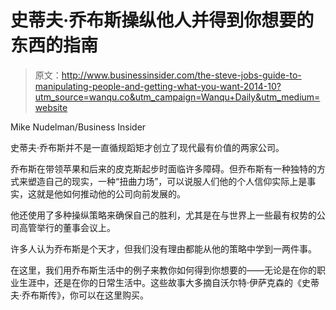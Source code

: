 # 史蒂夫·乔布斯操纵他人并得到你想要的东西的指南

> 原文：<http://www.businessinsider.com/the-steve-jobs-guide-to-manipulating-people-and-getting-what-you-want-2014-10?utm_source=wanqu.co&utm_campaign=Wanqu+Daily&utm_medium=website>

[](https://i.insider.com/5453e883eab8eac739a0e4d0?width=1200format=jpeg&auto=webp)Mike Nudelman/Business Insider

史蒂夫·乔布斯并不是一直循规蹈矩才创立了现代最有价值的两家公司。

乔布斯在带领苹果和后来的皮克斯起步时面临许多障碍。但乔布斯有一种独特的方式来塑造自己的现实，一种“扭曲力场”，可以说服人们他的个人信仰实际上是事实，这就是他如何推动他的公司向前发展的。

他还使用了多种操纵策略来确保自己的胜利，尤其是在与世界上一些最有权势的公司高管举行的董事会议上。

许多人认为乔布斯是个天才，但我们没有理由都能从他的策略中学到一两件事。

在这里，我们用乔布斯生活中的例子来教你如何得到你想要的——无论是在你的职业生涯中，还是在你的日常生活中。这些故事大多摘自沃尔特·伊萨克森的《史蒂夫·乔布斯传》，你可以在这里购买。